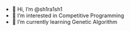 - 👋 Hi, I’m @sh1ra1sh1
- 👀 I’m interested in Competitive Programming
- 🌱 I’m currently learning Genetic Algorithm

<!---
sh1ra1sh1/sh1ra1sh1 is a ✨ special ✨ repository because its `README.md` (this file) appears on your GitHub profile.
You can click the Preview link to take a look at your changes.
--->
